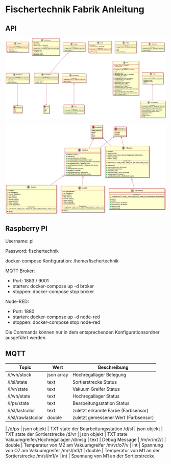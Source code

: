 # Fischertechnik Fabrik Anleitung

## API

![Lowlevel API](./low-level-api.png)

![Highlevel API](./high-level-api.png)

## Raspberry PI

Username: pi

Password: fischertechnik

docker-compose Konfiguration: /home/fischertechnik

MQTT Broker:
* Port: 1883 / 9001
* starten: docker-compose up -d broker
* stoppen: docker-compose stop broker

Node-RED:
* Port: 1880
* starten: docker-compose up -d node-red
* stoppen: docker-compose stop node-red

Die Commands können nur in dem entsprechenden Konfigurationsordner ausgeführt werden.

## MQTT

Topic | Wert | Beschreibung
--- | --- | ---
/i/wh/stock | json array | Hochregallager Belegung
/i/sl/state | text  | Sortierstrecke Status
/i/vr/state | text | Vakuum Greifer Status
/i/wh/state | text | Hochregallager Status
/i/ps/state | text | Bearbeitungsstation Status
/i/sl/lastcolor | text | zuletzt erkannte Farbe (Farbsensor)
/i/sl/rawlastcolor | double | zuletzt gemessener Wert (Farbsensor)
|
/d/ps | json objekt | TXT state der Bearbeitungsstation
/d/sl | json objekt | TXT state der Sortierstrecke
/d/vr | json objekt | TXT state Vakuumgreifer/Hochregallager
/d/msg | text | Debug Message
|
/m/vr/m2/t | double | Temperatur von M2 am Vakuumgreifer
/m/vr/o7/v | int | Spannung von O7 am Vakuumgreifer
/m/sl/m1/t | double | Temperatur von M1 an der Sortierstrecke
/m/sl/m1/v | int | Spannung von M1 an der Sortierstrecke
